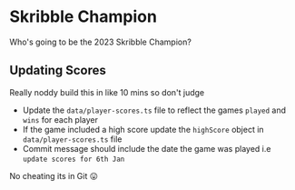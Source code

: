 # Skribble Champion

Who's going to be the 2023 Skribble Champion?

## Updating Scores

Really noddy build this in like 10 mins so don't judge

- Update the `data/player-scores.ts` file to reflect the games `played` and `wins` for each player
- If the game included a high score update the `highScore` object in `data/player-scores.ts` file
- Commit message should include the date the game was played i.e `update scores for 6th Jan` 

No cheating its in Git 😛